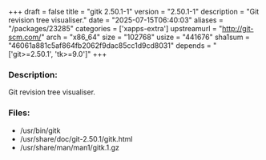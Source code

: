 +++
draft = false
title = "gitk 2.50.1-1"
version = "2.50.1-1"
description = "Git revision tree visualiser."
date = "2025-07-15T06:40:03"
aliases = "/packages/23285"
categories = ['xapps-extra']
upstreamurl = "http://git-scm.com/"
arch = "x86_64"
size = "102768"
usize = "441676"
sha1sum = "46061a881c5af864fb2062f9dac85cc1d9cd8031"
depends = "['git>=2.50.1', 'tk>=9.0']"
+++
### Description: 
Git revision tree visualiser.

### Files: 
* /usr/bin/gitk
* /usr/share/doc/git-2.50.1/gitk.html
* /usr/share/man/man1/gitk.1.gz
